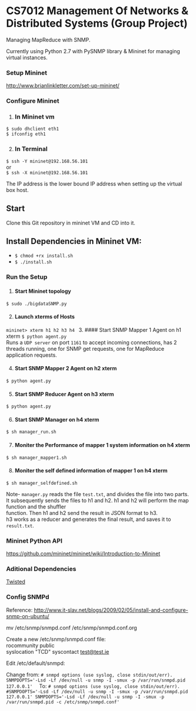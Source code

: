 # CS7012 Management Of Networks & Distributed Systems (Group Project)

Managing MapReduce with SNMP.

Currently using Python 2.7 with PySNMP library & Mininet for managing virtual instances.
### Setup Mininet
http://www.brianlinkletter.com/set-up-mininet/

### Configure Mininet
1. ### In  Mininet vm
`$ sudo dhclient eth1`<br>
`$ ifconfig eth1`

2. ### In Terminal
`$ ssh -Y mininet@192.168.56.101` <br>
or <br>
`$ ssh -X mininet@192.168.56.101`

The IP address is the lower bound IP address when setting up the virtual box host.

## Start

Clone this Git repository in mininet VM and CD into it. <br>

## Install Dependencies in Mininet VM:

+ `$ chmod +rx install.sh` <br>
+ `$ ./install.sh` <br>


### Run the Setup

1. #### Start Mininet topology
`$ sudo ./bigdataSNMP.py`

2. #### Launch xterms of Hosts
`mininet> xterm h1 h2 h3 h4
`
3. #### Start SNMP Mapper 1 Agent on h1 xterm
`$ python agent.py` <br>
Runs a `UDP server` on port `1161` to accept incoming connections, has 2 threads running, one for SNMP get requests, one for MapReduce application requests.

4. #### Start SNMP Mapper 2 Agent on h2 xterm
`$ python agent.py` <br>

5. #### Start SNMP Reducer Agent on h3 xterm
`$ python agent.py` <br>

6. #### Start SNMP Manager on h4 xterm
`$ sh manager_run.sh` <br>

7. #### Moniter the Performance of mapper 1 system information on h4 xterm 
`$ sh manager_mapper1.sh` <br>

8. #### Moniter the self defined information of mapper 1 on h4 xterm 
`$ sh manager_selfdefined.sh` <br> 


Note- `manager.py` reads the file `test.txt`, and divides the file into two parts. <br>
It subsequently sends the files to h1 and h2. h1 and h2 will perform the map function and the shuffler <br>
function. Then h1 and h2 send the result in JSON format to h3. <br>
h3 works as a reducer and generates the final result, and saves it to `result.txt`.

### Mininet Python API

https://github.com/mininet/mininet/wiki/Introduction-to-Mininet

### Aditional Dependencies
[Twisted](http://pysnmp.sourceforge.net/examples/hlapi/twisted/contents.html) <br>


### Config SNMPd
Reference: http://www.it-slav.net/blogs/2009/02/05/install-and-configure-snmp-on-ubuntu/  

mv /etc/snmp/snmpd.conf  /etc/snmp/snmpd.conf.org  

Create a new /etc/snmp/snmpd.conf file:  
rocommunity  public  
syslocation  "TCD"
syscontact  test@test.ie  

Edit /etc/default/snmpd:   

Change from:
`# snmpd options (use syslog, close stdin/out/err).
SNMPDOPTS='-Lsd -Lf /dev/null -u snmp -I -smux -p /var/run/snmpd.pid 127.0.0.1'  `
To:
`# snmpd options (use syslog, close stdin/out/err).
 #SNMPDOPTS='-Lsd -Lf /dev/null -u snmp -I -smux -p /var/run/snmpd.pid 127.0.0.1'
 SNMPDOPTS='-Lsd -Lf /dev/null -u snmp -I -smux -p /var/run/snmpd.pid -c /etc/snmp/snmpd.conf'`



